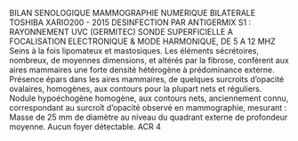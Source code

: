 BILAN SENOLOGIQUE
MAMMOGRAPHIE NUMERIQUE BILATERALE
TOSHIBA XARIO200 - 2015 DESINFECTION PAR ANTIGERMIX S1 : RAYONNEMENT UVC (GERMITEC)
SONDE SUPERFICIELLE A FOCALISATION ELECTRONIQUE & MODE HARMONIQUE, DE 5 A 12 MHZ
Seins à la fois lipomateux et mastosiques.
Les éléments sécrétoires, nombreux, de moyennes dimensions, et altérés par la fibrose, confèrent aux aires mammaires une forte densité hétérogène à prédominance externe.
Présence épars dans les aires mammaires, de quelques surcroits d’opacité ovalaires, homogènes, aux contours pour la plupart nets et réguliers.
Nodule hypoéchogène homogène, aux contours nets, anciennement connu, correspondant au surcroît d’opacité observé en mammographie, mesurant :
Masse de 25 mm de diamètre au niveau du quadrant externe de profondeur moyenne.
Aucun foyer détectable.
ACR 4
